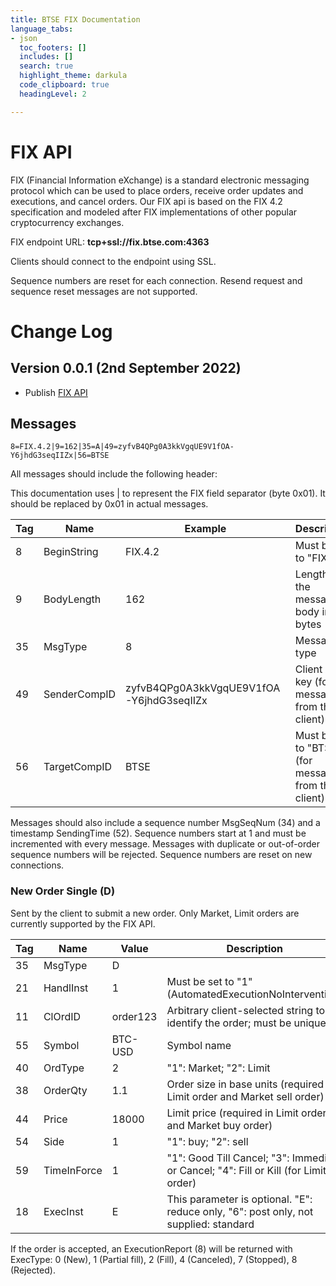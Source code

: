 ```yaml
---
title: BTSE FIX Documentation
language_tabs:
- json
  toc_footers: []
  includes: []
  search: true
  highlight_theme: darkula
  code_clipboard: true
  headingLevel: 2

---
```


# FIX API

FIX (Financial Information eXchange) is a standard electronic messaging protocol which can be used to place orders, receive order updates and executions, and cancel orders. Our FIX api is based on the FIX 4.2 specification and modeled after FIX implementations of other popular cryptocurrency exchanges.

FIX endpoint URL: **tcp+ssl://fix.btse.com:4363**

Clients should connect to the endpoint using SSL.

Sequence numbers are reset for each connection. Resend request and sequence reset messages are not supported.


# Change Log

## Version 0.0.1 (2nd September 2022)

* Publish [FIX API](#fix-api)


## Messages

```
8=FIX.4.2|9=162|35=A|49=zyfvB4QPg0A3kkVgqUE9V1fOA-Y6jhdG3seqIIZx|56=BTSE
```

All messages should include the following header:

This documentation uses | to represent the FIX field separator (byte 0x01). It should be replaced by 0x01 in actual messages.

| Tag |	Name | Example | Description |
| --- | ---  | ---     | ---         |
| 8  | BeginString  | FIX.4.2                                  | Must be set to "FIX.4.2"                             |
| 9  | BodyLength   | 162                                      | Length of the message body in bytes                  |
| 35 | MsgType      | 8                                        | Message type                                         |
| 49 | SenderCompID | zyfvB4QPg0A3kkVgqUE9V1fOA-Y6jhdG3seqIIZx | Client API key (for messages from the client)        |
| 56 | TargetCompID | BTSE                                     | Must be set to "BTSE" (for messages from the client) |

Messages should also include a sequence number MsgSeqNum (34) and a timestamp SendingTime (52). Sequence numbers start at 1 and must be incremented with every message. Messages with duplicate or out-of-order sequence numbers will be rejected. Sequence numbers are reset on new connections.

### New Order Single (D)

Sent by the client to submit a new order. Only Market, Limit orders are currently supported by the FIX API.


| Tag |	Name | Value | Description |
| --- | ---  | ---   | ---         |
| 35	| MsgType     | D        |   |
| 21	| HandlInst   | 1        | Must be set to "1" (AutomatedExecutionNoIntervention)                                |
| 11	| ClOrdID     | order123 | Arbitrary client-selected string to identify the order; must be unique               |
| 55	| Symbol      | BTC-USD  | Symbol name                                                                          |
| 40	| OrdType     | 2        | "1": Market; "2": Limit                                                              |
| 38	| OrderQty    | 1.1      | Order size in base units (required in Limit order and Market sell order)             |
| 44	| Price       | 18000    | Limit price (required in Limit order and Market buy order)                           |
| 54	| Side        | 1        | "1": buy; "2": sell                                                                  |
| 59	| TimeInForce | 1        | "1": Good Till Cancel; "3": Immediate or Cancel; "4": Fill or Kill (for Limit order) |
| 18	| ExecInst    | E        | This parameter is optional. "E": reduce only, "6": post only, not supplied: standard |

If the order is accepted, an ExecutionReport (8) will be returned with ExecType: 0 (New), 1 (Partial fill), 2 (Fill), 4 (Canceled), 7 (Stopped), 8 (Rejected).